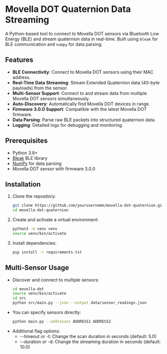# Movella DOT Quaternion Data Streaming

A Python-based tool to connect to Movella DOT sensors via Bluetooth Low Energy (BLE) and stream quaternion data in real-time. Built using `bleak` for BLE communication and `numpy` for data parsing.

## Features

- **BLE Connectivity**: Connect to Movella DOT sensors using their MAC address.
- **Real-Time Data Streaming**: Stream Extended Quaternion data (40-byte payloads) from the sensor.
- **Multi-Sensor Support**: Connect to and stream data from multiple Movella DOT sensors simultaneously.
- **Auto-Discovery**: Automatically find Movella DOT devices in range.
- **Firmware 3.0.0 Support**: Compatible with the latest Movella DOT firmware.
- **Data Parsing**: Parse raw BLE packets into structured quaternion data.
- **Logging**: Detailed logs for debugging and monitoring.

## Prerequisites

- Python 3.8+
- [Bleak](https://github.com/hbldh/bleak) BLE library
- [NumPy](https://numpy.org/) for data parsing
- Movella DOT sensor with firmware 3.0.0

## Installation

1. Clone the repository:
   ```bash
   git clone https://github.com/yourusername/movella-dot-quaternion.git
   cd movella-dot-quaternion

2. Create and activate a virtual environment:
   ```bash
   python3 -m venv venv
   source venv/bin/activate

3. Install dependencies:
   ```bash
   pip install -r requirements.txt

## Multi-Sensor Usage

 - Discover and connect to multiple sensors:
   ```bash
   cd movella-dot
   source venv/bin/activate
   cd src
   python src/main.py --json --output data/sensor_readings.json

 - You can specify sensors directly:
   ```bash
   python main.py --addresses ADDRESS1 ADDRESS2

 - Additional flag options:
   - --timeout or -t: Change the scan duration in seconds (default: 5.0)
   - --duration or -d: Change the streaming duration in seconds (default: 10.0)
